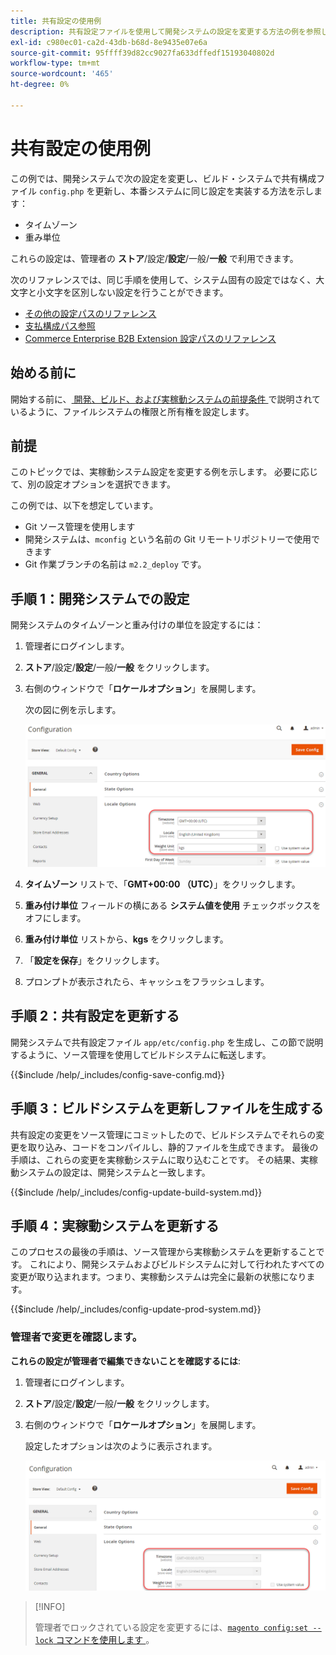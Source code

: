 ```yaml
---
title: 共有設定の使用例
description: 共有設定ファイルを使用して開発システムの設定を変更する方法の例を参照してください。
exl-id: c980ec01-ca2d-43db-b68d-8e9435e07e6a
source-git-commit: 95ffff39d82cc9027fa633dffedf15193040802d
workflow-type: tm+mt
source-wordcount: '465'
ht-degree: 0%

---
```


# 共有設定の使用例

この例では、開発システムで次の設定を変更し、ビルド・システムで共有構成ファイル `config.php` を更新し、本番システムに同じ設定を実装する方法を示します：

- タイムゾーン
- 重み単位

これらの設定は、管理者の **ストア**/設定/**設定**/一般/**一般** で利用できます。

次のリファレンスでは、同じ手順を使用して、システム固有の設定ではなく、大文字と小文字を区別しない設定を行うことができます。

- [その他の設定パスのリファレンス](../reference/config-reference-general.md)
- [支払構成パス参照](../reference/config-reference-payment.md)
- [Commerce Enterprise B2B Extension 設定パスのリファレンス](../reference/config-reference-b2b.md)

## 始める前に

開始する前に、[ 開発、ビルド、および実稼動システムの前提条件 ](../deployment/prerequisites.md) で説明されているように、ファイルシステムの権限と所有権を設定します。

## 前提

このトピックでは、実稼動システム設定を変更する例を示します。 必要に応じて、別の設定オプションを選択できます。

この例では、以下を想定しています。

- Git ソース管理を使用します
- 開発システムは、`mconfig` という名前の Git リモートリポジトリーで使用できます
- Git 作業ブランチの名前は `m2.2_deploy` です。

## 手順 1：開発システムでの設定

開発システムのタイムゾーンと重み付けの単位を設定するには：

1. 管理者にログインします。
1. **ストア**/設定/**設定**/一般/**一般** をクリックします。
1. 右側のウィンドウで「**ロケールオプション**」を展開します。

   次の図に例を示します。

   ![ 開発システムでのロケールオプションの設定 ](../../assets/configuration/split-deploy-set-locale.png)

1. **タイムゾーン** リストで、「**GMT+00:00 （UTC）**」をクリックします。
1. **重み付け単位** フィールドの横にある **システム値を使用** チェックボックスをオフにします。
1. **重み付け単位** リストから、**kgs** をクリックします。
1. 「**設定を保存**」をクリックします。
1. プロンプトが表示されたら、キャッシュをフラッシュします。

## 手順 2：共有設定を更新する

開発システムで共有設定ファイル `app/etc/config.php` を生成し、この節で説明するように、ソース管理を使用してビルドシステムに転送します。

{{$include /help/_includes/config-save-config.md}}

## 手順 3：ビルドシステムを更新しファイルを生成する

共有設定の変更をソース管理にコミットしたので、ビルドシステムでそれらの変更を取り込み、コードをコンパイルし、静的ファイルを生成できます。 最後の手順は、これらの変更を実稼動システムに取り込むことです。 その結果、実稼動システムの設定は、開発システムと一致します。

{{$include /help/_includes/config-update-build-system.md}}

## 手順 4：実稼動システムを更新する

このプロセスの最後の手順は、ソース管理から実稼動システムを更新することです。 これにより、開発システムおよびビルドシステムに対して行われたすべての変更が取り込まれます。つまり、実稼動システムは完全に最新の状態になります。

{{$include /help/_includes/config-update-prod-system.md}}

### 管理者で変更を確認します。

**これらの設定が管理者で編集できないことを確認するには**:

1. 管理者にログインします。
1. **ストア**/設定/**設定**/一般/**一般** をクリックします。
1. 右側のウィンドウで「**ロケールオプション**」を展開します。

   設定したオプションは次のように表示されます。

   ![ 設定オプションは管理で編集できません ](../../assets/configuration/split-deploy-not-editable.png)

>[!INFO]
>
>管理者でロックされている設定を変更するには、[`magento config:set --lock` コマンドを使用します ](../cli/set-configuration-values.md)。
